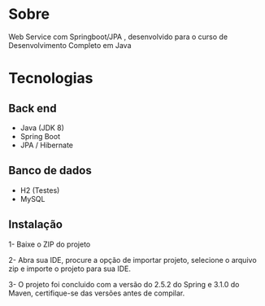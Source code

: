 # Sobre
Web Service com Springboot/JPA , desenvolvido para o curso de Desenvolvimento Completo em Java

# Tecnologias

## Back end
* Java (JDK 8)
* Spring Boot
* JPA / Hibernate

## Banco de dados
* H2 (Testes)
* MySQL

## Instalação

1- Baixe o ZIP do projeto

2- Abra sua IDE, procure a opção de importar projeto, selecione o arquivo zip e importe o projeto para sua IDE.

3- O projeto foi concluido com a versão do 2.5.2 do Spring e 3.1.0 do Maven, certifique-se das versões antes de compilar.
